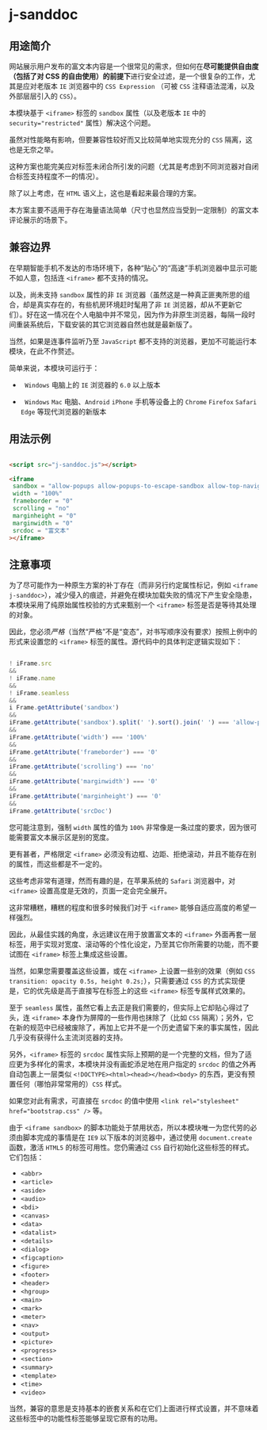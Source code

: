 # j-sanddoc

## 用途简介

网站展示用户发布的富文本内容是一个很常见的需求，但如何在**尽可能提供自由度（包括了对 CSS 的自由使用）的前提下**进行安全过滤，是一个很复杂的工作，尤其是应对老版本 `IE` 浏览器中的 `CSS Expression` （可被 `CSS` 注释语法混淆，以及外部层层引入的 `CSS`）。

本模块基于 `<iframe>` 标签的 `sandbox` 属性（以及老版本 `IE` 中的 `security="restricted"` 属性）解决这个问题。

虽然对性能略有影响，但要兼容性较好而又比较简单地实现充分的 `CSS` 隔离，这也是无奈之举。

这种方案也能完美应对标签未闭合所引发的问题（尤其是考虑到不同浏览器对自闭合标签支持程度不一的情况）。

除了以上考虑，在 `HTML` 语义上，这也是看起来最合理的方案。

本方案主要不适用于存在海量语法简单（尺寸也显然应当受到一定限制）的富文本评论展示的场景下。

## 兼容边界

在早期智能手机不发达的市场环境下，各种“贴心”的“高速”手机浏览器中显示可能不如人意，包括连 `<iframe>` 都不支持的情况。

以及，尚未支持 `sandbox` 属性的非 `IE` 浏览器（虽然这是一种真正匪夷所思的组合，却是真实存在的，有些机房环境赶时髦用了非 `IE` 浏览器，却从不更新它们）。好在这一情况在个人电脑中并不常见，因为作为非原生浏览器，每隔一段时间重装系统后，下载安装的其它浏览器自然也就是最新版了。

当然，如果是连事件监听乃至 `JavaScript` 都不支持的浏览器，更加不可能运行本模块，在此不作赘述。

简单来说，本模块可运行于：

-   `Windows` 电脑上的 `IE` 浏览器的 `6.0` 以上版本
    
-   `Windows` `Mac` 电脑、`Android` `iPhone` 手机等设备上的 `Chrome` `Firefox` `Safari` `Edge` 等现代浏览器的新版本

## 用法示例

```html

<script src="j-sanddoc.js"></script>

<iframe
 sandbox = "allow-popups allow-popups-to-escape-sandbox allow-top-navigation allow-same-origin"
 width = "100%"
 frameborder = "0"
 scrolling = "no"
 marginheight = "0"
 marginwidth = "0"
 srcdoc = "富文本"
></iframe>

```

## 注意事项

为了尽可能作为一种原生方案的补丁存在（而非另行约定属性标记，例如 `<iframe j-sanddoc>`），减少侵入的痕迹，并避免在模块加载失败的情况下产生安全隐患，本模块采用了纯原始属性校验的方式来甄别一个 `<iframe>` 标签是否是等待其处理的对象。

因此，您必须*严格*（当然“严格”不是“变态”，对书写顺序没有要求）按照上例中的形式来设置您的 `<iframe>` 标签的属性。源代码中的具体判定逻辑实现如下：

```javascript

! iFrame.src
&&
! iFrame.name
&&
! iFrame.seamless
&&
i Frame.getAttribute('sandbox')
&&
iFrame.getAttribute('sandbox').split(' ').sort().join(' ') === 'allow-popups allow-popups-to-escape-sandbox allow-same-origin allow-top-navigation'
&&
iFrame.getAttribute('width') === '100%'
&&
iFrame.getAttribute('frameborder') === '0'
&&
iFrame.getAttribute('scrolling') === 'no'
&&
iFrame.getAttribute('marginwidth') === '0'
&&
iFrame.getAttribute('marginheight') === '0'
&&
iFrame.getAttribute('srcDoc')

```

您可能注意到，强制 `width` 属性的值为 `100%` 非常像是一条过度的要求，因为很可能需要富文本展示区是别的宽度。

更有甚者，严格限定 `<iframe>` 必须没有边框、边距、拒绝滚动，并且不能存在别的属性，而这些都是不一定的。

这些考虑非常有道理，然而有趣的是，在苹果系统的 `Safari` 浏览器中，对 `<iframe>` 设置高度是无效的，页面一定会完全展开。

这非常糟糕，糟糕的程度和很多时候我们对于 `<iframe>` 能够自适应高度的希望一样强烈。

因此，从最佳实践的角度，永远建议在用于放置富文本的 `<iframe>` 外面再套一层标签，用于实现对宽度、滚动等的个性化设定，乃至其它你所需要的功能，而不要试图在 `<iframe>` 标签上集成这些设置。

当然，如果您需要覆盖这些设置，或在 `<iframe>` 上设置一些别的效果（例如 `CSS` `transition: opacity 0.5s, height 0.2s;`），只需要通过 `CSS` 的方式实现便是，它的优先级是高于直接写在标签上的这些 `<iframe>` 标签专属样式效果的。

至于 `seamless` 属性，虽然它看上去正是我们需要的，但实际上它却贴心得过了头，连 `<iframe>` 本身作为屏障的一些作用也抹除了（比如 `CSS` 隔离）；另外，它在新的规范中已经被废除了，再加上它并不是一个历史遗留下来的事实属性，因此几乎没有获得什么主流浏览器的支持。

另外，`<iframe>` 标签的 `srcdoc` 属性实际上预期的是一个完整的文档，但为了适应更为多样化的需求，本模块并没有画蛇添足地在用户指定的 `srcdoc` 的值之外再自动包裹上一层类似 `<!DOCTYPE><html><head></head><body>` 的东西，更没有预置任何（哪怕非常常用的）`CSS` 样式。

如果您对此有需求，可直接在 `srcdoc` 的值中使用 `<link rel="stylesheet" href="bootstrap.css" />` 等。

由于 `<iframe sandbox>` 的脚本功能处于禁用状态，所以本模块唯一为您代劳的必须由脚本完成的事情是在 `IE9` 以下版本的浏览器中，通过使用 `document.create` 函数，激活 `HTML5` 的标签可用性。您仍需通过 `CSS` 自行初始化这些标签的样式。它们包括：

-   `<abbr>`
-   `<article>`
-   `<aside>`
-   `<audio>`
-   `<bdi>`
-   `<canvas>`
-   `<data>`
-   `<datalist>`
-   `<details>`
-   `<dialog>`
-   `<figcaption>`
-   `<figure>`
-   `<footer>`
-   `<header>`
-   `<hgroup>`
-   `<main>`
-   `<mark>`
-   `<meter>`
-   `<nav>`
-   `<output>`
-   `<picture>`
-   `<progress>`
-   `<section>`
-   `<summary>`
-   `<template>`
-   `<time>`
-   `<video>`

当然，兼容的意思是支持基本的嵌套关系和在它们上面进行样式设置，并不意味着这些标签中的功能性标签能够呈现它原有的功用。
